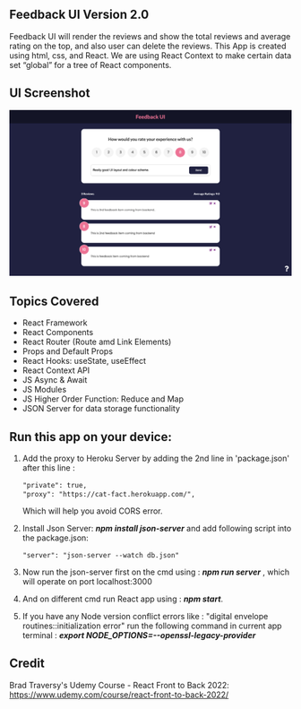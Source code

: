 ## Feedback UI Version 2.0

Feedback UI will render the reviews and show the total reviews and average rating on the top, and also user can delete the reviews.
This App is created using html, css, and React. We are using React Context to make certain data set “global” for a tree of React components.

## UI Screenshot

![UI-Screenshot](/src/images/Feedback-UI-Screenshot.png)

## Topics Covered

- React Framework
- React Components
- React Router (Route amd Link Elements)
- Props and Default Props
- React Hooks: useState, useEffect
- React Context API
- JS Async & Await
- JS Modules
- JS Higher Order Function: Reduce and Map
- JSON Server for data storage functionality

## Run this app on your device:

1. Add the proxy to Heroku Server by adding the 2nd line in 'package.json' after this line :

   ```
   "private": true,
   "proxy": "https://cat-fact.herokuapp.com/",
   ```

   Which will help you avoid CORS error.

2. Install Json Server: **_npm install json-server_** and add following script into the package.json:

   ```
   "server": "json-server --watch db.json"
   ```

3. Now run the json-server first on the cmd using : **_npm run server_** , which will operate on port localhost:3000

4. And on different cmd run React app using : **_npm start_**.

5. If you have any Node version conflict errors like : "digital envelope routines::initialization error"
   run the following command in current app terminal : **_export NODE_OPTIONS=--openssl-legacy-provider_**

## Credit

Brad Traversy's Udemy Course - React Front to Back 2022: https://www.udemy.com/course/react-front-to-back-2022/
